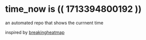 # time_now is (( 1713394800192 ))

an automated repo that shows the currnent time

inspired by [breakingheatmap](https://github.com/breakingheatmap/breakingheatmap)